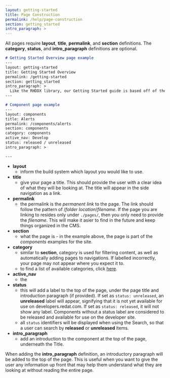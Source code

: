 ```yaml
---
layout: getting-started
title: Page Construction
permalink: /help/page-construction
section: getting_started
intro_paragraph: >
---
```


All pages require **layout**, **title**, **permalink**, and **section** definitions. The **category**, **status**, and **intro_paragraph** definitions are optional.

```markdown
# Getting Started Overview page example
---
layout: getting-started
title: Getting Started Overview
permalink: /getting-started
section: getting_started
intro_paragraph: >
  Like the RHDDX library, our Getting Started guide is based off of the <a href="https://www.patternfly.org/v4/get-started/about" target="top">PatternFly</a> Getting Started guide.
---
```
```markdown
# Component page example
---
layout: components
title: Alerts
permalink: /components/alerts
section: components
category: components
active_nav: Develop
status: released / unreleased
intro_paragraph: >

---
```
  - **layout**
    - inform the build system which layout you would like to use.
  - **title**
    - give your page a title. This should provide the user with a clear idea of what they will be looking at. The title will appear in the side navigation as a link.
  - **permalink**
    - the permalink is the _permanent link_ to the page. The link should follow the pattern of /_folder location_/_filename_. If the page you are linking to resides only under `./pages/`, then you only need to provide the _filename_. This will make it asier to find in the future and keep things organized in the CMS.
  - **section**
    - what the page is - in the example above, the page is part of the _components_ examples for the site.
  - **category**
    - similar to **section**, category is used for filtering content, as well as automatically adding pages to navigations. If labelled incorrectly, your page may not appear where you expect it to.
    - to find a list of available categories, click [here](help/available-categories.md).
  - **active_nav**
    - the
  - **status**
    - this will add a label to the top of the page, under the page title and introduction paragraph (if provided). If set as `status: unreleased`, an **unreleased** label will appear, signifying that it is not yet available for use on developers.redat.com. If set as `status: released`, it will not show any label. Components without a status label are considered to be released and available for use on the developer site.
    - all `status` identifiers will be displayed when using the Search, so that a user can search by **released** or **unreleased** items.
  - **intro_paragraph**
    - add an introduction to the component at the top of the page, underneath the Title.

When adding the **intro_paragraph** definition, an introductory paragraph will be added to the top of the page. This is useful when you want to give the user any information up front that may help them understand what they are looking at without reading the entire page.
